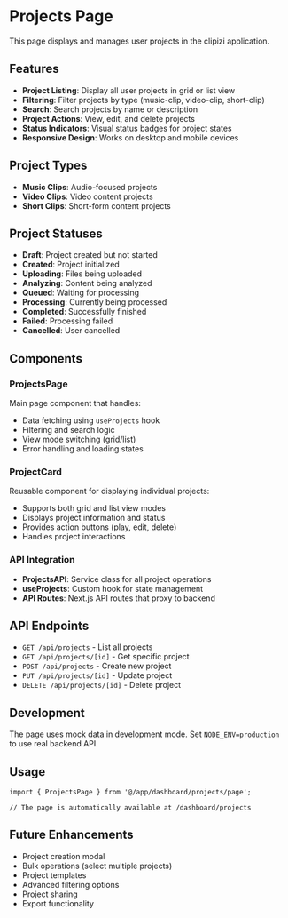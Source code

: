 # Projects Page

This page displays and manages user projects in the clipizi application.

## Features

- **Project Listing**: Display all user projects in grid or list view
- **Filtering**: Filter projects by type (music-clip, video-clip, short-clip)
- **Search**: Search projects by name or description
- **Project Actions**: View, edit, and delete projects
- **Status Indicators**: Visual status badges for project states
- **Responsive Design**: Works on desktop and mobile devices

## Project Types

- **Music Clips**: Audio-focused projects
- **Video Clips**: Video content projects  
- **Short Clips**: Short-form content projects

## Project Statuses

- **Draft**: Project created but not started
- **Created**: Project initialized
- **Uploading**: Files being uploaded
- **Analyzing**: Content being analyzed
- **Queued**: Waiting for processing
- **Processing**: Currently being processed
- **Completed**: Successfully finished
- **Failed**: Processing failed
- **Cancelled**: User cancelled

## Components

### ProjectsPage
Main page component that handles:
- Data fetching using `useProjects` hook
- Filtering and search logic
- View mode switching (grid/list)
- Error handling and loading states

### ProjectCard
Reusable component for displaying individual projects:
- Supports both grid and list view modes
- Displays project information and status
- Provides action buttons (play, edit, delete)
- Handles project interactions

### API Integration
- **ProjectsAPI**: Service class for all project operations
- **useProjects**: Custom hook for state management
- **API Routes**: Next.js API routes that proxy to backend

## API Endpoints

- `GET /api/projects` - List all projects
- `GET /api/projects/[id]` - Get specific project
- `POST /api/projects` - Create new project
- `PUT /api/projects/[id]` - Update project
- `DELETE /api/projects/[id]` - Delete project

## Development

The page uses mock data in development mode. Set `NODE_ENV=production` to use real backend API.

## Usage

```tsx
import { ProjectsPage } from '@/app/dashboard/projects/page';

// The page is automatically available at /dashboard/projects
```

## Future Enhancements

- Project creation modal
- Bulk operations (select multiple projects)
- Project templates
- Advanced filtering options
- Project sharing
- Export functionality
